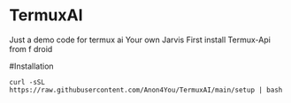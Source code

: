 # TermuxAI
Just a demo code for termux ai
Your own Jarvis
First install Termux-Api from f droid

#Installation 
```
curl -sSL https://raw.githubusercontent.com/Anon4You/TermuxAI/main/setup | bash 
```
